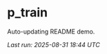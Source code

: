 # p_train

Auto-updating README demo.

<!--START_SECTION:status-->
_Last run: 2025-08-31 18:44 UTC_
<!--END_SECTION:status-->













































































































































































































































